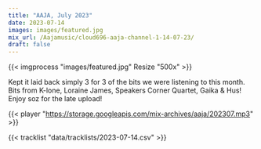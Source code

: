 ```yaml
---
title: "AAJA, July 2023"
date: 2023-07-14
images: images/featured.jpg
mix_url: /Aajamusic/cloud696-aaja-channel-1-14-07-23/
draft: false
---
```


{{< imgprocess "images/featured.jpg" Resize "500x" >}}

Kept it laid back simply 3 for 3 of the bits we were listening to this month. Bits from K-lone, Loraine James, Speakers Corner Quartet, Gaika & Hus! Enjoy soz for the late upload!

{{< player "https://storage.googleapis.com/mix-archives/aaja/202307.mp3" >}}

{{< tracklist "data/tracklists/2023-07-14.csv" >}}
